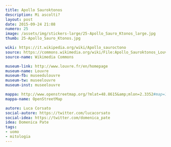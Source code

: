 ```yaml
---
title: Apollo Sauroktonos
description: Mi ascolti?
layout: post
date: 2015-09-24 21:08
numero: 25
image: /assets/img/stickers-large/25-Apollo_Sauro_Ktonos_large.jpg
thumb: 25-Apollo_Sauro_Ktonos.jpg

wiki: https://it.wikipedia.org/wiki/Apollo_sauroctono
source: https://commons.wikimedia.org/wiki/File:Apollo_Sauroktonos_Louvre_Ma441_n06.jpg
source-name: Wikimedia Commons

museum-link: http://www.louvre.fr/en/homepage
museum-name: Louvre
museum-fb: museedulouvre
museum-tw: museelouvre
museum-inst: museelouvre

mappa: http://www.openstreetmap.org/?mlat=48.8615&amp;mlon=2.3352#map=16/48.8615/2.3352
mappa-name: OpenStreetMap

autore: Luca Corsato
social-autore: https://twitter.com/lucacorsato
social-idea: https://twitter.com/domenica_pate
idea: Domenica Pate
tags:
- uomo
- mitologia
---
```

